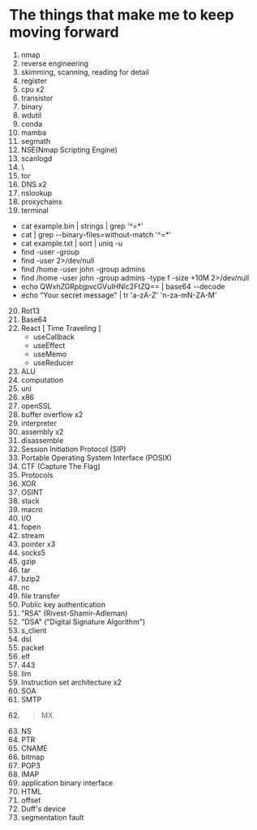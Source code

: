# The things that make me to keep moving forward

1. nmap
2. reverse engineering
3. skimming, scanning, reading for detail
4. register
5. cpu  x2
6. transistor
7. binary
8. wdutil
9. conda
10. mamba
11. segmath
12. NSE(Nmap Scripting Engine)
13. scanlogd
14. \
15. tor
16. DNS  x2
17. nslookup
18. proxychains
19. terminal
  - cat example.bin | strings | grep '^=*'
  - cat <file> | grep --binary-files=without-match '^=*'
  - cat example.txt | sort | uniq -u
  - find <directory> -user <username> -group <groupname>
  - find <directory> -user <username> 2>/dev/null
  - find /home -user john -group admins
  - find /home -user john -group admins -type f -size +10M 2>/dev/null
  - echo QWxhZGRpbjpvcGVuIHNlc2FtZQ== | base64 --decode
  - echo "Your secret message" | tr 'a-zA-Z' 'n-za-mN-ZA-M'
20. Rot13
21. Base64
22. React [ Time Traveling ]
    - useCallback
    - useEffect
    - useMemo
    - useReducer
23. ALU
24. computation
25. uni
26. x86
27. openSSL 
28. buffer overflow x2
29. interpreter
30. assembly  x2
31. disassemble
32. Session Initiation Protocol (SIP)
33. Portable Operating System Interface (POSIX)
34. CTF (Capture The Flag)
35. Protocols
36. XOR
37. OSINT
38. stack
39. macro
40. I/O
41. fopen
42. stream
43. pointer x3
44. socks5
45. gzip
46. tar
47. bzip2
48. nc
49. file transfer
50. Public key authentication
51. "RSA" (Rivest-Shamir-Adleman)
52. "DSA" ("Digital Signature Algorithm")
53. s_client
54. dsl
55. packet
56. elf
57. 443
58. llm
59. Instruction set architecture  x2
60. SOA
61. SMTP
62. > MX
63. NS
64. PTR
65. CNAME
66. bitmap
67. POP3
68. IMAP
69. application binary interface
70. HTML
71. offset
72. Duff's device
73. segmentation fault
